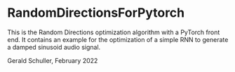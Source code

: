 # RandomDirectionsForPytorch
This is the Random Directions optimization algorithm with a PyTorch front end. It contains an example for the optimization of a simple RNN to generate a damped sinusoid audio signal.

Gerald Schuller, February 2022
